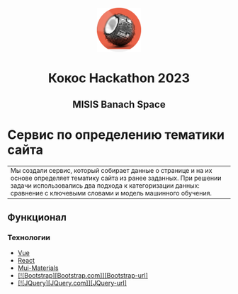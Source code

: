 <br />
<div align="center">
    <img src="src/assets/kokos_round.png" alt="Logo" width="100" height="100">
  <h1 align="center">Кокос Hackathon 2023</h1>
  <h2 align="center">
    MISIS Banach Space
  </h2>
</div>



# Сервис по определению тематики сайта
<table>
<tr>
<td>
  Мы создали сервис, который собирает данные о странице и на их основе определяет тематику сайта из ранее заданных. При решении задачи использовались два подхода к категоризации данных: сравнение с ключевыми словами и модель машинного обучения. 
</td>
</tr>
</table>

## Функционал

### Технологии

* <a href='https://ru.vuejs.org'>Vue
* <a href='https://react.dev'>React
* <a href='https://mui.com'>Mui-Materials
* [![Bootstrap][Bootstrap.com]][Bootstrap-url]
* [![JQuery][JQuery.com]][JQuery-url]
